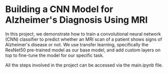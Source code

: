 # Building a CNN Model for Alzheimer's Diagnosis Using MRI

In this project, we demonstrate how to train a convolutional neural network (CNN) classifier to predict whether an MRI scan of a patient shows signs of Alzheimer's disease or not. We use transfer learning, specifically the ResNet50 pre-trained model as our base model, and add custom layers on top to fine-tune the model for our specific task.

All the steps involved in the project can be accessed via the main.ipynb file.
